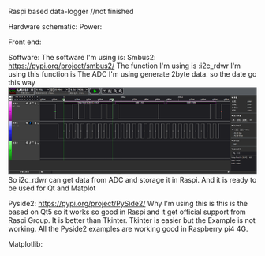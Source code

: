 Raspi based data-logger   //not finished

Hardware schematic:
Power:

Front end:

Software:
The software I'm using is:
Smbus2:
https://pypi.org/project/smbus2/
The function I'm using is :i2c_rdwr
I'm using this function is The ADC I'm using generate 2byte data. so the date go this way 
![image](https://github.com/xiaoqianzi15/Raspberry-pi-based-Data-Logger/blob/master/picture/%E5%9B%BE%E7%89%871.png)
So  i2c_rdwr can get data from ADC and storage it in Raspi. And it is ready to be used for Qt and Matplot

Pyside2:
https://pypi.org/project/PySide2/
Why I'm using this is this is the based on Qt5 so it works so good in Raspi and it get official support from Raspi Group.
It is better than Tkinter. Tkinter is easier but the Example is not working.
All the Pyside2 examples are working good in Raspberry pi4 4G.


Matplotlib:









